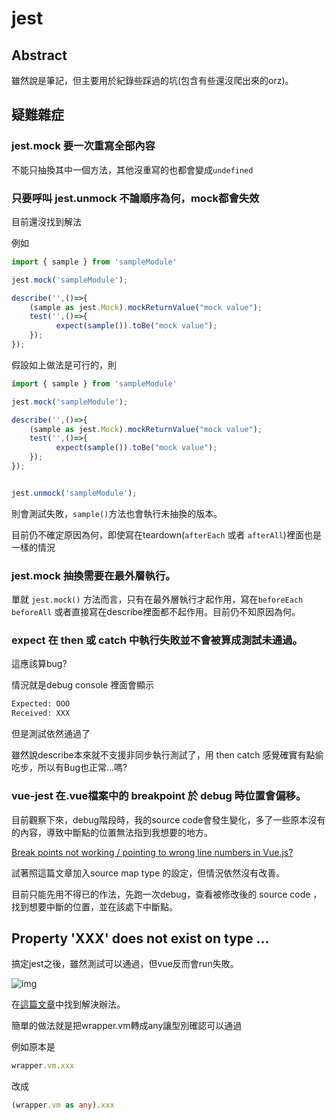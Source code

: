 # jest

## Abstract

雖然說是筆記，但主要用於紀錄些踩過的坑(包含有些還沒爬出來的orz)。

## 疑難雜症

### jest.mock 要一次重寫全部內容

不能只抽換其中一個方法，其他沒重寫的也都會變成`undefined`

### 只要呼叫 jest.unmock 不論順序為何，mock都會失效

目前還沒找到解法

例如

```typescript
import { sample } from 'sampleModule'

jest.mock('sampleModule');

describe('',()=>{
    (sample as jest.Mock).mockReturnValue("mock value");
    test('',()=>{
          expect(sample()).toBe("mock value");
    });
});
```

假設如上做法是可行的，則

```typescript
import { sample } from 'sampleModule'

jest.mock('sampleModule');

describe('',()=>{
    (sample as jest.Mock).mockReturnValue("mock value");
    test('',()=>{
          expect(sample()).toBe("mock value");
    });
});


jest.unmock('sampleModule');
```

則會測試失敗，`sample()`方法也會執行未抽換的版本。

目前仍不確定原因為何，即使寫在teardown(`afterEach` 或者 `afterAll`)裡面也是一樣的情況

### jest.mock 抽換需要在最外層執行。

單就 `jest.mock()` 方法而言，只有在最外層執行才起作用，寫在`beforeEach` `beforeAll` 或者直接寫在describe裡面都不起作用。目前仍不知原因為何。

### expect 在 then 或 catch 中執行失敗並不會被算成測試未通過。

這應該算bug?

情況就是debug console 裡面會顯示 

```bash
Expected: OOO
Received: XXX
```

但是測試依然通過了

雖然說describe本來就不支援非同步執行測試了，用 then catch 感覺確實有點偷吃步，所以有Bug也正常...嗎?

### vue-jest 在.vue檔案中的 breakpoint 於 debug 時位置會偏移。

目前觀察下來，debug階段時，我的source code會發生變化，多了一些原本沒有的內容，導致中斷點的位置無法指到我想要的地方。

[Break points not working / pointing to wrong line numbers in Vue.js?](https://www.nightprogrammer.com/vue-js/break-points-not-working-pointing-to-wrong-line-numbers-vue-js/)

試著照這篇文章加入source map type 的設定，但情況依然沒有改善。

目前只能先用不得已的作法，先跑一次debug，查看被修改後的 source code ，找到想要中斷的位置，並在該處下中斷點。

## Property 'XXX' does not exist on type ...

搞定jest之後，雖然測試可以通過，但vue反而會run失敗。

![img](https://i.imgur.com/o47nXFo.png)

在[這篇文章](https://github.com/kulshekhar/ts-jest/issues/2834)中找到解決辦法。

簡單的做法就是把wrapper.vm轉成any讓型別確認可以通過

例如原本是

```typescript
wrapper.vm.xxx
```

改成

```typescript
(wrapper.vm as any).xxx
```